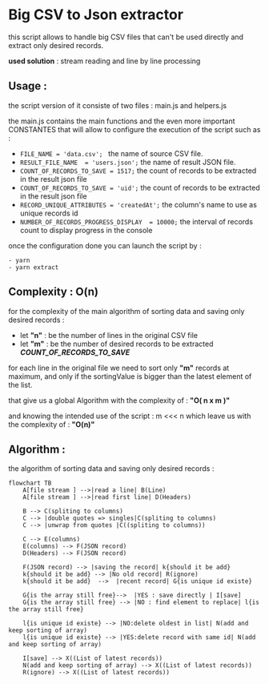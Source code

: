 # Big CSV to Json extractor

this script allows to handle big CSV files that can't be used directly and extract only desired records.

**used solution** : stream reading and line by line processing


## Usage : 
the script version of it consiste of two files : main.js and helpers.js

the main.js contains the main functions and the even more important CONSTANTES that will allow to configure 
the execution of the script such as : 

- ```FILE_NAME = 'data.csv'; ```  the name of source CSV file.
- ```RESULT_FILE_NAME  = 'users.json';```  the name of result JSON file.
- ```COUNT_OF_RECORDS_TO_SAVE = 1517;```  the count of records to be extracted in the result json file
- ```COUNT_OF_RECORDS_TO_SAVE = 'uid';```  the count of records to be extracted in the result json file
- ```RECORD_UNIQUE_ATTRIBUTES = 'createdAt';```  the column's name to use as unique records id
- ```NUMBER_OF_RECORDS_PROGRESS_DISPLAY  = 10000;```  the interval of records count to display progress in the console

once the configuration done you can launch the script by :

```
- yarn
- yarn extract
```

## Complexity : O(n)
for the complexity of the main algorithm of sorting data and saving only desired records :

- let **"n"** : be the number of lines in the original CSV file
- let **"m"** : be the number of desired records to be extracted  ***COUNT_OF_RECORDS_TO_SAVE***

for each line in the original file we need to sort only **"m"** records at maximum,
and only if the sortingValue is bigger than the latest element of the list.

that give us a global Algorithm with the complexity of : **"O( n x m )"**

and knowing the intended use of the script : m <<< n  which leave us with the complexity of : **"O(n)"**



## Algorithm :
  the algorithm of sorting data and saving only desired records :
```mermaid
flowchart TB
    A[file stream ] -->|read a line| B(Line)
    A[file stream ] -->|read first line| D(Headers)

    B --> C(spliting to columns)
    C --> |double quotes => singles|C(spliting to columns)
    C --> |unwrap from quotes |C((spliting to columns))

    C --> E(columns)
    E(columns) --> F(JSON record)
    D(Headers) --> F(JSON record)

    F(JSON record) --> |saving the record| k{should it be add} 
    k{should it be add} --> |No old record| R(ignore)
    k{should it be add}  -->  |recent record| G{is unique id existe}

    G{is the array still free}-->  |YES : save directly | I[save]
    G{is the array still free} --> |NO : find element to replace| l{is the array still free}

    l{is unique id existe} --> |NO:delete oldest in list| N(add and keep sorting of array)
    l{is unique id existe} --> |YES:delete record with same id| N(add and keep sorting of array)

    I[save] --> X((List of latest records))
    N(add and keep sorting of array) --> X((List of latest records))
    R(ignore) --> X((List of latest records))
```




